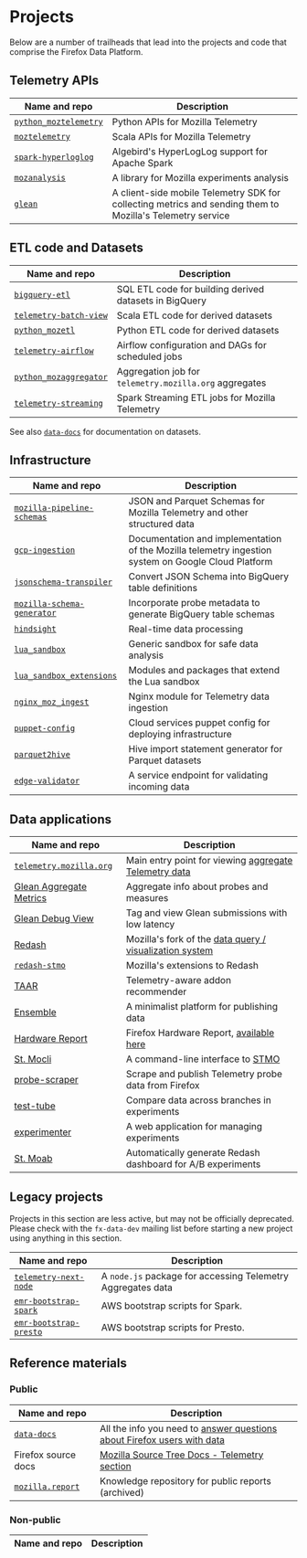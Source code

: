 # Projects

Below are a number of trailheads that lead into the projects and code that comprise the Firefox Data Platform.

## Telemetry APIs

| Name and repo                    | Description                                                                                               |
| -------------------------------- | --------------------------------------------------------------------------------------------------------- |
| [`python_moztelemetry`][pymt]    | Python APIs for Mozilla Telemetry                                                                         |
| [`moztelemetry`][mt]             | Scala APIs for Mozilla Telemetry                                                                          |
| [`spark-hyperloglog`][spark_hll] | Algebird's HyperLogLog support for Apache Spark                                                           |
| [`mozanalysis`][ma]              | A library for Mozilla experiments analysis                                                                |
| [`glean`][glean]                 | A client-side mobile Telemetry SDK for collecting metrics and sending them to Mozilla's Telemetry service |

[pymt]: https://github.com/mozilla/python_moztelemetry
[mt]: https://github.com/mozilla/moztelemetry
[spark_hll]: https://github.com/mozilla/spark-hyperloglog
[ma]: https://github.com/mozilla/mozanalysis
[glean]: https://github.com/mozilla-mobile/android-components/tree/master/components/service/glean

## ETL code and Datasets

| Name and repo                   | Description                                            |
| ------------------------------- | ------------------------------------------------------ |
| [`bigquery-etl`][bqe]           | SQL ETL code for building derived datasets in BigQuery |
| [`telemetry-batch-view`][tbv]   | Scala ETL code for derived datasets                    |
| [`python_mozetl`][pyetl]        | Python ETL code for derived datasets                   |
| [`telemetry-airflow`][airflow]  | Airflow configuration and DAGs for scheduled jobs      |
| [`python_mozaggregator`][pyagg] | Aggregation job for `telemetry.mozilla.org` aggregates |
| [`telemetry-streaming`][stream] | Spark Streaming ETL jobs for Mozilla Telemetry         |

See also [`data-docs`][docs] for documentation on datasets.

[bqe]: https://github.com/mozilla/bigquery-etl
[tbv]: https://github.com/mozilla/telemetry-batch-view
[pyetl]: https://github.com/mozilla/python_mozetl
[airflow]: https://github.com/mozilla/telemetry-airflow
[pyagg]: https://github.com/mozilla/python_mozaggregator
[stream]: https://github.com/mozilla/telemetry-streaming

## Infrastructure

| Name and repo                         | Description                                                                                         |
| ------------------------------------- | --------------------------------------------------------------------------------------------------- |
| [`mozilla-pipeline-schemas`][schemas] | JSON and Parquet Schemas for Mozilla Telemetry and other structured data                            |
| [`gcp-ingestion`][gcp-ingestion]      | Documentation and implementation of the Mozilla telemetry ingestion system on Google Cloud Platform |
| [`jsonschema-transpiler`][transpiler] | Convert JSON Schema into BigQuery table definitions                                                 |
| [`mozilla-schema-generator`][msg]     | Incorporate probe metadata to generate BigQuery table schemas                                       |
| [`hindsight`][hs]                     | Real-time data processing                                                                           |
| [`lua_sandbox`][lsb]                  | Generic sandbox for safe data analysis                                                              |
| [`lua_sandbox_extensions`][lsbx]      | Modules and packages that extend the Lua sandbox                                                    |
| [`nginx_moz_ingest`][nmi]             | Nginx module for Telemetry data ingestion                                                           |
| [`puppet-config`][puppet]             | Cloud services puppet config for deploying infrastructure                                           |
| [`parquet2hive`][p2h]                 | Hive import statement generator for Parquet datasets                                                |
| [`edge-validator`][edge-validator]    | A service endpoint for validating incoming data                                                     |

[schemas]: https://github.com/mozilla-services/mozilla-pipeline-schemas
[gcp-ingestion]: https://github.com/mozilla/gcp-ingestion
[transpiler]: https://github.com/mozilla/jsonschema-transpiler
[msg]: https://github.com/mozilla/mozilla-schema-generator
[hs]: https://github.com/mozilla-services/hindsight
[lsb]: https://github.com/mozilla-services/lua_sandbox
[lsbx]: https://github.com/mozilla-services/lua_sandbox_extensions
[nmi]: https://github.com/mozilla-services/nginx_moz_ingest
[puppet]: https://github.com/mozilla-services/puppet-config/tree/master/pipeline
[p2h]: https://github.com/mozilla/parquet2hive
[edge-validator]: https://github.com/mozilla-services/edge-validator

## Data applications

| Name and repo                     | Description                                                     |
| --------------------------------- | --------------------------------------------------------------- |
| [`telemetry.mozilla.org`][tmo_gh] | Main entry point for viewing [aggregate Telemetry data][tmo]    |
| [Glean Aggregate Metrics][glam]   | Aggregate info about probes and measures                        |
| [Glean Debug View][gdv]           | Tag and view Glean submissions with low latency                 |
| [Redash][redash]                  | Mozilla's fork of the [data query / visualization system][stmo] |
| [`redash-stmo`][redashstmo]       | Mozilla's extensions to Redash                                  |
| [TAAR][taar]                      | Telemetry-aware addon recommender                               |
| [Ensemble][ensemble]              | A minimalist platform for publishing data                       |
| [Hardware Report][hwreport_gh]    | Firefox Hardware Report, [available here][hwreport]             |
| [St. Mocli][stmocli]              | A command-line interface to [STMO][stmo]                        |
| [probe-scraper]                   | Scrape and publish Telemetry probe data from Firefox            |
| [test-tube]                       | Compare data across branches in experiments                     |
| [experimenter]                    | A web application for managing experiments                      |
| [St. Moab][stmoab]                | Automatically generate Redash dashboard for A/B experiments     |

[tmo_gh]: https://github.com/mozilla/telemetry-dashboard
[glam]: https://github.com/mozilla/glam
[gdv]: https://debug-ping-preview.firebaseapp.com
[redash]: https://github.com/mozilla/redash
[redashstmo]: https://github.com/mozilla/redash-stmo
[taar]: https://github.com/mozilla/taar
[ensemble]: https://github.com/mozilla/ensemble
[shield]: https://wiki.mozilla.org/index.php?title=Firefox/Shield
[tmo]: https://telemetry.mozilla.org
[stmo]: https://sql.telemetry.mozilla.org
[hwreport_gh]: https://github.com/mozilla/firefox-hardware-report
[hwreport]: https://data.firefox.com/dashboard/hardware
[stmocli]: https://github.com/mozilla/stmocli
[probe-scraper]: https://github.com/mozilla/probe-scraper
[test-tube]: https://github.com/mozilla/firefox-test-tube
[experimenter]: https://github.com/mozilla/experimenter
[stmoab]: https://github.com/mozilla/stmoab

## Legacy projects

Projects in this section are less active, but may not be officially
deprecated. Please check with the `fx-data-dev` mailing list before
starting a new project using anything in this section.

| Name and repo                       | Description                                                 |
| ----------------------------------- | ----------------------------------------------------------- |
| [`telemetry-next-node`][tnn]        | A `node.js` package for accessing Telemetry Aggregates data |
| [`emr-bootstrap-spark`][eb_spark]   | AWS bootstrap scripts for Spark.                            |
| [`emr-bootstrap-presto`][eb_presto] | AWS bootstrap scripts for Presto.                           |

[eb_spark]: https://github.com/mozilla/emr-bootstrap-spark
[eb_presto]: https://github.com/mozilla/emr-bootstrap-presto
[tnn]: https://github.com/mozilla/telemetry-next-node

## Reference materials

### Public

| Name and repo               | Description                                                                     |
| --------------------------- | ------------------------------------------------------------------------------- |
| [`data-docs`][docs_gh]      | All the info you need to [answer questions about Firefox users with data][docs] |
| Firefox source docs         | [Mozilla Source Tree Docs - Telemetry section][fxsrcdocs]                       |
| [`mozilla.report`][rtmo_gh] | Knowledge repository for public reports (archived)                              |

[docs_gh]: https://github.com/mozilla/data-docs
[docs]: https://docs.telemetry.mozilla.org
[fxsrcdocs]: https://firefox-source-docs.mozilla.org/toolkit/components/telemetry/telemetry/
[rtmo_gh]: https://github.com/mozilla/mozilla-reports

### Non-public

| Name and repo | Description |
| ------------- | ----------- |
